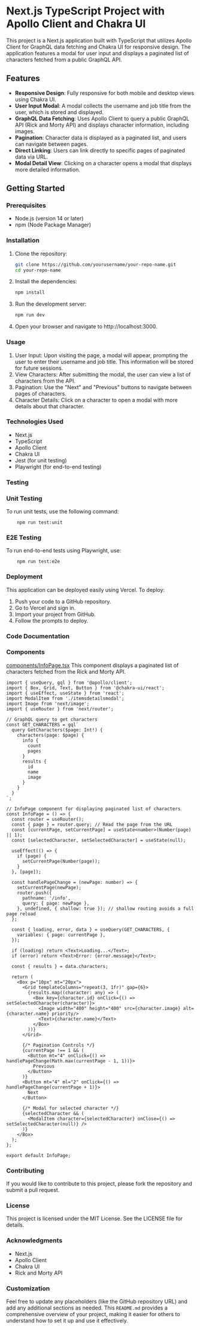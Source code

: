 # Next.js TypeScript Project with Apollo Client and Chakra UI

This project is a Next.js application built with TypeScript that utilizes Apollo Client for GraphQL data fetching and Chakra UI for responsive design. The application features a modal for user input and displays a paginated list of characters fetched from a public GraphQL API.

## Features

- **Responsive Design**: Fully responsive for both mobile and desktop views using Chakra UI.
- **User Input Modal**: A modal collects the username and job title from the user, which is stored and displayed.
- **GraphQL Data Fetching**: Uses Apollo Client to query a public GraphQL API (Rick and Morty API) and displays character information, including images.
- **Pagination**: Character data is displayed as a paginated list, and users can navigate between pages.
- **Direct Linking**: Users can link directly to specific pages of paginated data via URL.
- **Modal Detail View**: Clicking on a character opens a modal that displays more detailed information.

## Getting Started

### Prerequisites

- Node.js (version 14 or later)
- npm (Node Package Manager)

### Installation

1. Clone the repository:

   ```bash
   git clone https://github.com/yourusername/your-repo-name.git
   cd your-repo-name

2. Install the dependencies:
    ```bash 
    npm install

3. Run the development server:
    ```bash 
    npm run dev

4. Open your browser and navigate to http://localhost:3000.

### Usage
1. User Input: Upon visiting the page, a modal will appear, prompting the user to enter their username and job title. This information will be stored for future sessions.
2. View Characters: After submitting the modal, the user can view a list of characters from the API.
3. Pagination: Use the "Next" and "Previous" buttons to navigate between pages of characters.
4. Character Details: Click on a character to open a modal with more details about that character.


### Technologies Used
* Next.js
* TypeScript
* Apollo Client
* Chakra UI
* Jest (for unit testing)
* Playwright (for end-to-end testing)

### Testing
### Unit Testing

To run unit tests, use the following command:
    

        npm run test:unit

### E2E Testing
To run end-to-end tests using Playwright, use:

        npm run test:e2e


### Deployment
This application can be deployed easily using Vercel. To deploy:

1. Push your code to a GitHub repository.
2. Go to Vercel and sign in.
3. Import your project from GitHub.
4. Follow the prompts to deploy.


### Code Documentation
### Components
[components/InfoPage.tsx](components/InfoPage.tsx)
This component displays a paginated list of characters fetched from the Rick and Morty API.

``` tsx
import { useQuery, gql } from '@apollo/client';
import { Box, Grid, Text, Button } from '@chakra-ui/react';
import { useEffect, useState } from 'react';
import ModalItem from './itemsdetailsmodal';
import Image from 'next/image';
import { useRouter } from 'next/router';

// GraphQL query to get characters
const GET_CHARACTERS = gql`
  query GetCharacters($page: Int!) {
    characters(page: $page) {
      info {
        count
        pages
      }
      results {
        id
        name
        image
      }
    }
  }
`;

// InfoPage component for displaying paginated list of characters
const InfoPage = () => {
  const router = useRouter();
  const { page } = router.query; // Read the page from the URL
  const [currentPage, setCurrentPage] = useState<number>(Number(page) || 1);
  const [selectedCharacter, setSelectedCharacter] = useState(null);

  useEffect(() => {
    if (page) {
      setCurrentPage(Number(page));
    }
  }, [page]);

  const handlePageChange = (newPage: number) => {
    setCurrentPage(newPage);
    router.push({
      pathname: '/info',
      query: { page: newPage },
    }, undefined, { shallow: true }); // shallow routing avoids a full page reload
  };

  const { loading, error, data } = useQuery(GET_CHARACTERS, {
    variables: { page: currentPage },
  });

  if (loading) return <Text>Loading...</Text>;
  if (error) return <Text>Error: {error.message}</Text>;

  const { results } = data.characters;

  return (
    <Box p="10px" mt="20px">
      <Grid templateColumns="repeat(3, 1fr)" gap={6}>
        {results.map((character: any) => (
          <Box key={character.id} onClick={() => setSelectedCharacter(character)}>
            <Image width="400" height="400" src={character.image} alt={character.name} priority/>
            <Text>{character.name}</Text>
          </Box>
        ))}
      </Grid>

      {/* Pagination Controls */}
      {currentPage !== 1 && (
        <Button mt="4" onClick={() => handlePageChange(Math.max(currentPage - 1, 1))}>
          Previous
        </Button>
      )}
      <Button mt="4" ml="2" onClick={() => handlePageChange(currentPage + 1)}>
        Next
      </Button>

      {/* Modal for selected character */}
      {selectedCharacter && (
        <ModalItem character={selectedCharacter} onClose={() => setSelectedCharacter(null)} />
      )}
    </Box>
  );
};

export default InfoPage;
```

### Contributing
If you would like to contribute to this project, please fork the repository and submit a pull request.

### License
This project is licensed under the MIT License. See the LICENSE file for details.

### Acknowledgments
* Next.js
* Apollo Client
* Chakra UI
* Rick and Morty API

### Customization

Feel free to update any placeholders (like the GitHub repository URL) and add any additional sections as needed. This `README.md` provides a comprehensive overview of your project, making it easier for others to understand how to set it up and use it effectively.